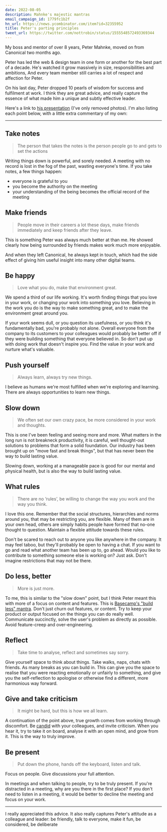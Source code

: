 ```yaml
---
date: 2022-08-05
description: Mahnke's majestic mantras
email_campaign_id: 1779fc1b2f
hn_url: https://news.ycombinator.com/item?id=32355952
title: Peter's parting principles
tweet_url: https://twitter.com/nottrobin/status/1555548572493369344
---
```


My boss and mentor of over 8 years, Peter Mahnke, moved on from Canonical two months ago.

Peter has led the web & design team in one form or another for the best part of a decade. He's watched it grow massively in size, responsibilities and ambitions, And every team member still carries a lot of respect and affection for Peter.

On his last day, Peter dropped 10 pearls of wisdom for success and fulfilment at work. I think they are great advice, and really capture the essence of what made him a unique and subtly effective leader.

Here's a link to [his presentation](https://docs.google.com/presentation/d/1-oySTHwbOKI5kKm2oK2CrGZVnJUF1yCPAAbs-oQdtqk/edit?usp=drivesdk) (I've only removed photos). I'm also listing each point below, with a little extra commentary of my own:

---

## Take notes

> The person that takes the notes is the person people go to and gets to set the actions

Writing things down is powerful, and sorely needed. A meeting with no record is lost in the fog of the past, wasting everyone's time. If you take notes, a few things happen:

- everyone is grateful to you
- you become the authority on the meeting
- your understanding of the being becomes the official record of the meeting

## Make friends

> People move in their careers a lot these days, make friends immediately and keep friends after they leave.

This is something Peter was always much better at than me. He showed clearly how being surrounded by friends makes work much more enjoyable.

And when they left Canonical, he always kept in touch, which had the side effect of giving him useful insight into many other digital teams.

## Be happy

> Love what you do, make that environment great.

We spend a third of our life working. It's worth finding things that you love in your work, or changing your work into something you love. Believing in the work you do is the way to make something great, and to make the environment great around you.

If your work seems dull, or you question its usefulness, or you think it's fundamentally bad, you're probably not alone. Overall everyone from the company to its customers to your colleagues would probably be better off if they were building something that everyone believed in. So don't put up with doing work that doesn't inspire you. Find the value in your work and nurture what's valuable.

## Push yourself

> Always learn, always try new things.

I believe as humans we're most fulfilled when we're exploring and learning. There are always opportunities to learn new things.

## Slow down

> We often set our own crazy pace, be more considered in your work and thoughts.

This is one I've been feeling and seeing more and more. What matters in the long run is not breakneck productivity, it is careful, well thought-out solutions to problems that form a solid foundation. Our industry has been brought up on "move fast and break things", but that has never been the way to build lasting value.

Slowing down, working at a manageable pace is good for our mental and physical health, but is also the way to build lasting value.

## What rules

> There are no ‘rules’, be willing to change the way you work and the way you think.

I love this one. Remember that the social structures, hierarchies and norms around you, that may be restricting you, are flexible. Many of them are in your own head, others are simply habits people have formed that no-one thought to question. Maintain a flexible attitude towards these rules.

Don't be scared to reach out to anyone you like anywhere in the company. It may feel taboo, but they'll probably be open to having a chat. If you want to go and read what another team has been up to, go ahead. Would you like to contribute to  something someone else is working on? Just ask. Don't imagine restrictions that may not be there.

## Do less, better

> More is just more.

To me, this is similar to the "slow down" point, but I think Peter meant this with more of a focus on content and features. This is [Basecamp's "build less" mantra](https://basecamp.com/gettingreal/02.1-build-less). Don't just churn out features, or content. Try to keep your product or output focused on the things you can do really well. Communicate succinctly, solve the user's problem as directly as possible. Avoid feature-creep and over-engineering.

## Reflect

> Take time to analyse, reflect and sometimes say sorry.

Give yourself space to think about things. Take walks, naps, chats with friends. As many breaks as you can build in. This can give you the space to realise that you were reacting emotionally or unfairly to something, and give you the self-reflection to apologise or otherwise find a different, more harmonious way forward.

## Give and take criticism

> It might be hard, but this is how we all learn.

A continuation of the point above, true growth comes from working through discomfort. Be [candid](https://en.wikipedia.org/wiki/Radical_Candor) with your colleagues, and invite criticism. When you hear it, try to take it on board, analyse it with an open mind, and grow from it. This is the way to truly improve.

## Be present

> Put down the phone, hands off the keyboard, listen and talk.

Focus on people. Give discussions your full attention.

In meetings and when talking to people, try to be truly present. If you're distracted in a meeting, why are you there in the first place? If you don't need to listen in a meeting, it would be better to decline the meeting and focus on your work.

---

I really appreciated this advice. It also really captures Peter's attitude as a colleague and leader: be friendly, talk to everyone, make it fun, be considered, be deliberate